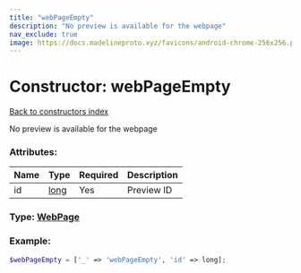 ```yaml
---
title: "webPageEmpty"
description: "No preview is available for the webpage"
nav_exclude: true
image: https://docs.madelineproto.xyz/favicons/android-chrome-256x256.png
---
```

# Constructor: webPageEmpty  
[Back to constructors index](/API_docs/constructors/index.md)



No preview is available for the webpage

### Attributes:

| Name     |    Type       | Required | Description |
|----------|---------------|----------|-------------|
|id|[long](/API_docs/types/long.md) | Yes|Preview ID|



### Type: [WebPage](/API_docs/types/WebPage.md)


### Example:

```php
$webPageEmpty = ['_' => 'webPageEmpty', 'id' => long];
```  
